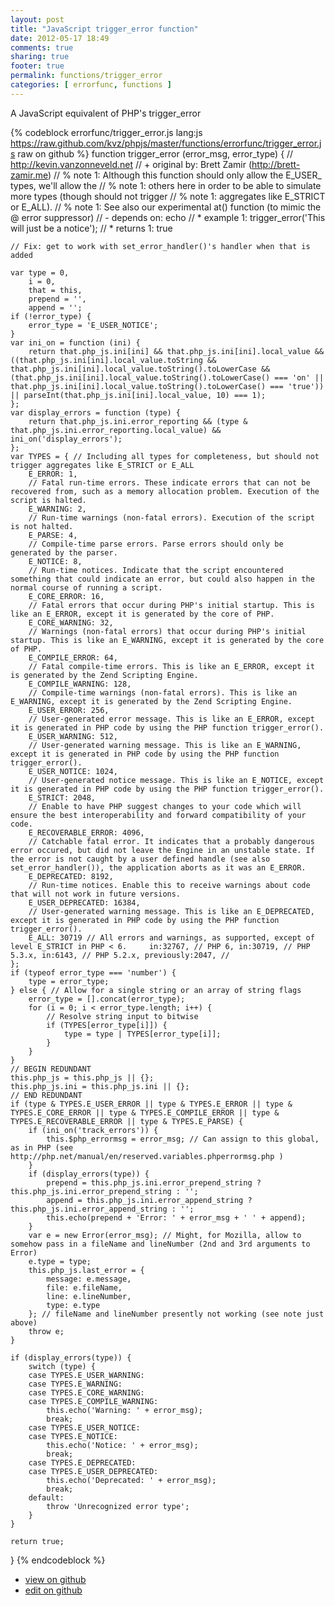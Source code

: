 ```yaml
---
layout: post
title: "JavaScript trigger_error function"
date: 2012-05-17 18:49
comments: true
sharing: true
footer: true
permalink: functions/trigger_error
categories: [ errorfunc, functions ]
---
```

A JavaScript equivalent of PHP's trigger_error
<!-- more -->
{% codeblock errorfunc/trigger_error.js lang:js https://raw.github.com/kvz/phpjs/master/functions/errorfunc/trigger_error.js raw on github %}
function trigger_error (error_msg, error_type) {
    // http://kevin.vanzonneveld.net
    // +   original by: Brett Zamir (http://brett-zamir.me)
    // %        note 1: Although this function should only allow the E_USER_ types, we'll allow the
    // %        note 1: others here in order to be able to simulate more types (though should not trigger
    // %        note 1: aggregates like E_STRICT or E_ALL).
    // %        note 1: See also our experimental at() function (to mimic the @ error suppressor)
    // -    depends on: echo
    // *     example 1: trigger_error('This will just be a notice');
    // *     returns 1: true

    // Fix: get to work with set_error_handler()'s handler when that is added

    var type = 0,
        i = 0,
        that = this,
        prepend = '',
        append = '';
    if (!error_type) {
        error_type = 'E_USER_NOTICE';
    }
    var ini_on = function (ini) {
        return that.php_js.ini[ini] && that.php_js.ini[ini].local_value && ((that.php_js.ini[ini].local_value.toString && that.php_js.ini[ini].local_value.toString().toLowerCase && (that.php_js.ini[ini].local_value.toString().toLowerCase() === 'on' || that.php_js.ini[ini].local_value.toString().toLowerCase() === 'true')) || parseInt(that.php_js.ini[ini].local_value, 10) === 1);
    };
    var display_errors = function (type) {
        return that.php_js.ini.error_reporting && (type & that.php_js.ini.error_reporting.local_value) && ini_on('display_errors');
    };
    var TYPES = { // Including all types for completeness, but should not trigger aggregates like E_STRICT or E_ALL
        E_ERROR: 1,
        // Fatal run-time errors. These indicate errors that can not be recovered from, such as a memory allocation problem. Execution of the script is halted.
        E_WARNING: 2,
        // Run-time warnings (non-fatal errors). Execution of the script is not halted.
        E_PARSE: 4,
        // Compile-time parse errors. Parse errors should only be generated by the parser.
        E_NOTICE: 8,
        // Run-time notices. Indicate that the script encountered something that could indicate an error, but could also happen in the normal course of running a script.
        E_CORE_ERROR: 16,
        // Fatal errors that occur during PHP's initial startup. This is like an E_ERROR, except it is generated by the core of PHP.
        E_CORE_WARNING: 32,
        // Warnings (non-fatal errors) that occur during PHP's initial startup. This is like an E_WARNING, except it is generated by the core of PHP.
        E_COMPILE_ERROR: 64,
        // Fatal compile-time errors. This is like an E_ERROR, except it is generated by the Zend Scripting Engine.
        E_COMPILE_WARNING: 128,
        // Compile-time warnings (non-fatal errors). This is like an E_WARNING, except it is generated by the Zend Scripting Engine.
        E_USER_ERROR: 256,
        // User-generated error message. This is like an E_ERROR, except it is generated in PHP code by using the PHP function trigger_error().
        E_USER_WARNING: 512,
        // User-generated warning message. This is like an E_WARNING, except it is generated in PHP code by using the PHP function trigger_error().
        E_USER_NOTICE: 1024,
        // User-generated notice message. This is like an E_NOTICE, except it is generated in PHP code by using the PHP function trigger_error().
        E_STRICT: 2048,
        // Enable to have PHP suggest changes to your code which will ensure the best interoperability and forward compatibility of your code.
        E_RECOVERABLE_ERROR: 4096,
        // Catchable fatal error. It indicates that a probably dangerous error occured, but did not leave the Engine in an unstable state. If the error is not caught by a user defined handle (see also set_error_handler()), the application aborts as it was an E_ERROR.
        E_DEPRECATED: 8192,
        // Run-time notices. Enable this to receive warnings about code that will not work in future versions.
        E_USER_DEPRECATED: 16384,
        // User-generated warning message. This is like an E_DEPRECATED, except it is generated in PHP code by using the PHP function trigger_error().
        E_ALL: 30719 // All errors and warnings, as supported, except of level E_STRICT in PHP < 6.     in:32767, // PHP 6, in:30719, // PHP 5.3.x, in:6143, // PHP 5.2.x, previously:2047, //
    };
    if (typeof error_type === 'number') {
        type = error_type;
    } else { // Allow for a single string or an array of string flags
        error_type = [].concat(error_type);
        for (i = 0; i < error_type.length; i++) {
            // Resolve string input to bitwise
            if (TYPES[error_type[i]]) {
                type = type | TYPES[error_type[i]];
            }
        }
    }
    // BEGIN REDUNDANT
    this.php_js = this.php_js || {};
    this.php_js.ini = this.php_js.ini || {};
    // END REDUNDANT
    if (type & TYPES.E_USER_ERROR || type & TYPES.E_ERROR || type & TYPES.E_CORE_ERROR || type & TYPES.E_COMPILE_ERROR || type & TYPES.E_RECOVERABLE_ERROR || type & TYPES.E_PARSE) {
        if (ini_on('track_errors')) {
            this.$php_errormsg = error_msg; // Can assign to this global, as in PHP (see http://php.net/manual/en/reserved.variables.phperrormsg.php )
        }
        if (display_errors(type)) {
            prepend = this.php_js.ini.error_prepend_string ? this.php_js.ini.error_prepend_string : '';
            append = this.php_js.ini.error_append_string ? this.php_js.ini.error_append_string : '';
            this.echo(prepend + 'Error: ' + error_msg + ' ' + append);
        }
        var e = new Error(error_msg); // Might, for Mozilla, allow to somehow pass in a fileName and lineNumber (2nd and 3rd arguments to Error)
        e.type = type;
        this.php_js.last_error = {
            message: e.message,
            file: e.fileName,
            line: e.lineNumber,
            type: e.type
        }; // fileName and lineNumber presently not working (see note just above)
        throw e;
    }

    if (display_errors(type)) {
        switch (type) {
        case TYPES.E_USER_WARNING:
        case TYPES.E_WARNING:
        case TYPES.E_CORE_WARNING:
        case TYPES.E_COMPILE_WARNING:
            this.echo('Warning: ' + error_msg);
            break;
        case TYPES.E_USER_NOTICE:
        case TYPES.E_NOTICE:
            this.echo('Notice: ' + error_msg);
            break;
        case TYPES.E_DEPRECATED:
        case TYPES.E_USER_DEPRECATED:
            this.echo('Deprecated: ' + error_msg);
            break;
        default:
            throw 'Unrecognized error type';
        }
    }

    return true;
}
{% endcodeblock %}
<ul>
 <li><a href="https://github.com/kvz/phpjs/blob/master/functions/errorfunc/trigger_error.js">view on github</a></li>
 <li><a href="https://github.com/kvz/phpjs/edit/master/functions/errorfunc/trigger_error.js">edit on github</a></li>
</ul>
